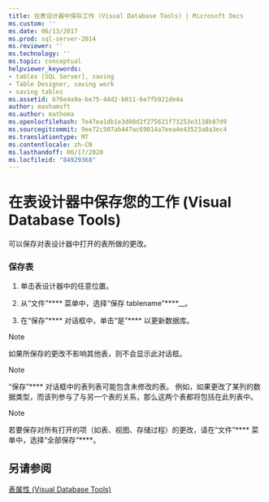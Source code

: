 ```yaml
---
title: 在表设计器中保存工作 (Visual Database Tools) | Microsoft Docs
ms.custom: ''
ms.date: 06/13/2017
ms.prod: sql-server-2014
ms.reviewer: ''
ms.technology: ''
ms.topic: conceptual
helpviewer_keywords:
- tables [SQL Server], saving
- Table Designer, saving work
- saving tables
ms.assetid: 676e4a9a-be75-44d2-b011-6e7fb921de4a
author: mashamsft
ms.author: mathoma
ms.openlocfilehash: 7e47ea1db1e3d08d2f275621f73253e3118b87d9
ms.sourcegitcommit: 9ee72c507ab447ac69014a7eea4e43523a0a3ec4
ms.translationtype: MT
ms.contentlocale: zh-CN
ms.lasthandoff: 06/17/2020
ms.locfileid: "84929368"
---
```

# <a name="save-your-work-in-table-designer-visual-database-tools"></a>在表设计器中保存您的工作 (Visual Database Tools)
  可以保存对表设计器中打开的表所做的更改。  
  
### <a name="to-save-a-table"></a>保存表  
  
1.  单击表设计器中的任意位置。  
  
2.  从“文件”**** 菜单中，选择“保存 tablename”****__。  
  
3.  在“保存”**** 对话框中，单击“是”**** 以更新数据库。  
  
> [!NOTE]  
>  如果所保存的更改不影响其他表，则不会显示此对话框。  
  
> [!NOTE]  
>  “保存”**** 对话框中的表列表可能包含未修改的表。 例如，如果更改了某列的数据类型，而该列参与了与另一个表的关系，那么这两个表都将包括在此列表中。  
  
> [!NOTE]  
>  若要保存对所有打开的项（如表、视图、存储过程）的更改，请在“文件”**** 菜单中，选择“全部保存”****。  
  
## <a name="see-also"></a>另请参阅  
 [表属性 (Visual Database Tools)](../ssms/visual-db-tools/visual-database-tools.md)  
  
  
